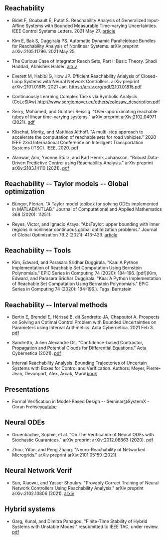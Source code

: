 ## Reachability

- Bidet F, Goubault É, Putot S. Reachability Analysis of Generalized Input-Affine Systems with Bounded Measurable Time-varying Uncertainties. IEEE Control Systems Letters. 2021 May 27. [article](https://ieeexplore.ieee.org/abstract/document/9442847)

- Kim E, Bak S, Duggirala PS. Automatic Dynamic Parallelotope Bundles for Reachability Analysis of Nonlinear Systems. arXiv preprint arXiv:2105.11796. 2021 May 25.

- The Curious Case of Integrator Reach Sets, Part I: Basic Theory. Shadi Haddad, Abhishek Halder. [arxiv](https://arxiv.org/pdf/2102.11423.pdf)

- Everett M, Habibi G, How JP. Efficient Reachability Analysis of Closed-Loop Systems with Neural Network Controllers. arXiv preprint arXiv:2101.01815. 2021 Jan. https://arxiv.org/pdf/2101.01815.pdf

- Continuously Learning Complex Tasks via Symbolic Analysis (CoLeSlAw) http://www.sergiomover.eu/others/colesaw_description.pdf

- Serry, Mohamed, and Gunther Reissig. "Over-approximating reachable tubes of linear time-varying systems." arXiv preprint arXiv:2102.04971 (2021). [pdf](https://arxiv.org/pdf/2102.04971.pdf)

- Klischat, Moritz, and Matthias Althoff. "A multi-step approach to accelerate the computation of reachable sets for road vehicles." 2020 IEEE 23rd International Conference on Intelligent Transportation Systems (ITSC). IEEE, 2020. [pdf](https://www.researchgate.net/profile/Moritz-Klischat/publication/342448167_A_Multi-Step_Approach_to_Accelerate_the_Computation_of_Reachable_Sets_for_Road_Vehicles/links/5ef4baf6299bf18816e5127e/A-Multi-Step-Approach-to-Accelerate-the-Computation-of-Reachable-Sets-for-Road-Vehicles.pdf)

- Alanwar, Amr, Yvonne Stürz, and Karl Henrik Johansson. "Robust Data-Driven Predictive Control using Reachability Analysis." arXiv preprint arXiv:2103.14110 (2021). [pdf](https://arxiv.org/pdf/2103.14110.pdf)


## Reachability -- Taylor models -- Global optimization

- Bünger, Florian. "A Taylor model toolbox for solving ODEs implemented in MATLAB/INTLAB." Journal of Computational and Applied Mathematics 368 (2020): 112511.

- Reyes, Victor, and Ignacio Araya. "AbsTaylor: upper bounding with inner regions in nonlinear continuous global optimization problems." Journal of Global Optimization 79.2 (2021): 413-429. [article](https://link.springer.com/article/10.1007/s10898-020-00878-z)

## Reachability -- Tools

- Kim, Edward, and Parasara Sridhar Duggirala. "Kaa: A Python Implementation of Reachable Set Computation Using Bernstein Polynomials." EPiC Series in Computing 74 (2020): 184-196. [pdf](Kim, Edward, and Parasara Sridhar Duggirala. "Kaa: A Python Implementation of Reachable Set Computation Using Bernstein Polynomials." EPiC Series in Computing 74 (2020): 184-196.). Tags: Bernstein

## Reachability -- Interval methods

- Bertin E, Brendel E, Hérissé B, dit Sandretto JA, Chapoutot A. Prospects on Solving an Optimal Control Problem with Bounded Uncertainties on Parameters using Interval Arithmetics. Acta Cybernetica. 2021 Feb 3. [pdf](https://cyber.bibl.u-szeged.hu/index.php/actcybern/article/download/4142/4021)

- Sandretto, Julien Alexandre Dit. "Confidence-based Contractor, Propagation and Potential Clouds for Differential Equations." Acta Cybernetica (2021). [pdf](https://cyber.bibl.u-szeged.hu/index.php/actcybern/article/download/4133/4017)

- Interval Reachability Analysis. Bounding Trajectories of Uncertain Systems with Boxes for Control and Verification. Authors: Meyer, Pierre-Jean, Devonport, Alex, Arcak, Murat[book](https://www.springer.com/gp/book/9783030651091)



## Presentations

- Formal Verification in Model-Based Design -- Seminar@SystemX - Goran Frehse[youtube](https://www.youtube.com/watch?v=_J6UH0PnNA0)


## Neural ODEs

- Gruenbacher, Sophie, et al. "On The Verification of Neural ODEs with Stochastic Guarantees." arXiv preprint arXiv:2012.08863 (2020). [pdf](https://arxiv.org/pdf/2012.08863.pdf)

- Zhou, Yifan, and Peng Zhang. "Neuro-Reachability of Networked Microgrids." arXiv preprint arXiv:2101.05159 (2021). 


## Neural Network Verif

- Sun, Xiaowu, and Yasser Shoukry. "Provably Correct Training of Neural Network Controllers Using Reachability Analysis." arXiv preprint arXiv:2102.10806 (2021).
[arxiv](https://arxiv.org/pdf/2102.10806.pdf)

## Hybrid systems

- Garg, Kunal, and Dimitra Panagou. "Finite-Time Stability of Hybrid Systems with Unstable Modes." resubmitted to IEEE TAC, under review. [pdf](http://www-personal.umich.edu/~kgarg/uploads/papers/LCSS_FTS_of_Hybrid_systems.pdf)

